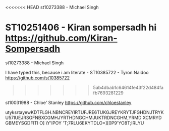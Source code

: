 <<<<<<< HEAD
st10273388 - Michael Singh

ST10251406 - Kiran sompersadh hi
https://github.com/Kiran-Sompersadh
=======
st10273388 - Michael Singh 

I have typed this, because i am literate - ST10385722 - Tyron Naidoo
https://github.com/st10385722
>>>>>>> 5ab4dbab1c64614fe43f22d484fafb7693281229

st10031988 - Chloe' Stanley
https://github.com/chloestanley

utyksrtayewKDTFLGH.NBNCREYIRTUFJRE6TUKGJREYKRYTJFGHDNJTRYKU57IUEJRSGFNBXCGMHJYRTHDNGCHMJUKTRDNCGHM,YRMD XCMRYD GBMEYSGDFITI
O]
\Y'IPOY
\'T;7RLU6EKYTDLO=][0P9'YO8T;IRLYU


